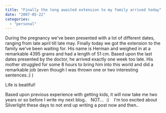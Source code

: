 ```yaml
---
title: "Finally the long awaited extension to my family arrived today"
date: "2007-05-22"
categories: 
  - "personal"
---
```


During the pregnancy we've been presented with a lot of different dates, ranging from late april till late may. Finally today we got the extension to the family we've been waiting for. His name is Herman and weighed in at a remarkable 4395 grams and had a length of 51 cm. Based upon the last dates presented by the doctor, he arrived exactly one week too late. His mother struggled for some 8 hours to bring him into this world and did a remarkable job (even though I was thrown one or two interesting sentences.:) )

Life is beatiful!

Based upon previous experience with getting kids, it will now take me two years or so before I write my next blog..   NOT...  :)    I'm too excited about Silverlight these days to not end up writing a post now and then..

